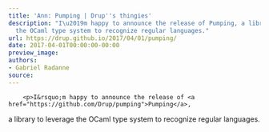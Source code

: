```yaml
---
title: 'Ann: Pumping | Drup''s thingies'
description: "I\u2019m happy to announce the release of Pumping, a library to leverage
  the OCaml type system to recognize regular languages."
url: https://drup.github.io/2017/04/01/pumping/
date: 2017-04-01T00:00:00-00:00
preview_image:
authors:
- Gabriel Radanne
source:
---
```



        
        
        
        <p>I&rsquo;m happy to announce the release of <a href="https://github.com/Drup/pumping">Pumping</a>,
a library to leverage the OCaml type system to recognize regular languages.</p>


        
        
